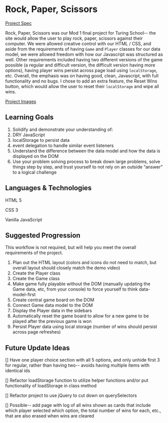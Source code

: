 # Rock, Paper, Scissors

[Project Spec](https://frontend.turing.edu/projects/module-1/rock-paper-scissors-solo.html)

Rock, Paper, Scissors was our Mod 1 final project for Turing School-- the site would allow the user to play rock, paper, scissors against their computer. We were allowed creative control with our HTML / CSS, and aside from the requirements of having `Game` and `Player` classes for our data model, we were allowed freedom with how our Javascript was structured as well. Other requirements included having two different versions of the game possible (a regular and difficult version, the difficult version having more options), having player wins persist across page load using `localStorage`, etc. Overall, the emphasis was on having good, clean, Javascript, with full functionality and no bugs. I chose to add an extra feature, the Reset Wins button, which would allow the user to reset their `localStorage` and wipe all wins.

[Project Images](https://gist.github.com/novaraptur/d931349d334bb64adf08a36883723096)

## Learning Goals

1. Solidify and demonstrate your understanding of:
  1. DRY JavaScript
  2. localStorage to persist data
  3. event delegation to handle similar event listeners
2. Understand the difference between the data model and how the data is displayed on the DOM
3. Use your problem solving process to break down large problems, solve things step by step, and trust yourself to not rely on an outside “answer” to a logical challenge

## Languages & Technologies

HTML 5

CSS 3

Vanilla JavaScript

## Suggested Progression

This workflow is not required, but will help you meet the overall requirements of the project.

1. Plan out the HTML layout (colors and icons do not need to match, but overall layout should closely match the demo video)
2. Create the Player class
3. Create the Game class
4. Make game fully playable without the DOM (manually updating the Game data, etc, from your console) to force yourself to think data-model-first
5. Create central game board on the DOM
6. Connect Game data model to the DOM
7. Display the Player data in the sidebars
8. Automatically reset the game board to allow for a new game to be played after the previous game is won
9. Persist Player data using local storage (number of wins should persist across page refreshes)

## Future Update Ideas

[] Have one player choice section with all 5 options, and only unhide first 3 for regular, rather than having two-- avoids having multiple items with identical ids

[] Refactor loadStorage function to utilize helper functions and/or put functionality of loadStorage in class method

[] Refactor project to use jQuery to cut down on querySelectors

[] Possible-- add page with log of all wins shown as cards that include which player selected which option, the total number of wins for each, etc., that are also erased when wins are cleared
